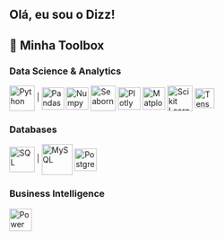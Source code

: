 ## Olá, eu sou o Dizz!

<!--
**DuarteDizz/DuarteDizz** is a ✨ _special_ ✨ repository because its `README.md` (this file) appears on your GitHub profile.

Here are some ideas to get you started:

- 🔭 I’m currently working on ...
- 🌱 I’m currently learning ...
- 👯 I’m looking to collaborate on ...
- 🤔 I’m looking for help with ...
- 💬 Ask me about ...
- 📫 How to reach me: ...
- 😄 Pronouns: ...
- ⚡ Fun fact: ...
-->

## 🧰 Minha Toolbox
### Data Science & Analytics

<div style="display: inline_block">
  <img title="Python" align="center" height="45" width="45" src="https://cdn.jsdelivr.net/gh/devicons/devicon@latest/icons/python/python-original.svg" /> |
  <img title="Pandas" align="center" height="40" width="40" src="https://cdn.jsdelivr.net/gh/devicons/devicon@latest/icons/pandas/pandas-original.svg" />
  <img title="Numpy" align="center" height="40" width="40" src="https://cdn.jsdelivr.net/gh/devicons/devicon@latest/icons/numpy/numpy-original.svg" />
  <img title="Seaborn" align="center" height="45" width="45" src="https://seaborn.pydata.org/_images/logo-mark-lightbg.svg" />
  <img title="Plotly" align="center" height="40" width="40" src="https://cdn.jsdelivr.net/gh/devicons/devicon@latest/icons/plotly/plotly-original.svg" />
  <img title="Matplotlib" align="center" height="40" width="40" src="https://cdn.jsdelivr.net/gh/devicons/devicon@latest/icons/matplotlib/matplotlib-original.svg" />
  <img title="Scikit Learn" align="center" height="45" width="45" src="https://cdn.jsdelivr.net/gh/devicons/devicon@latest/icons/scikitlearn/scikitlearn-original.svg" />
  <img title="Tensorflow" align="center" height="35" width="35" src="https://www.vectorlogo.zone/logos/tensorflow/tensorflow-icon.svg" />
</div>

### Databases

<div style="display: inline_block">
  <img title="SQL" align="center" height="45" width="45" src="https://cdn.jsdelivr.net/gh/devicons/devicon@latest/icons/azuresqldatabase/azuresqldatabase-original.svg" /> | 
  <img title="MySQL" align="center" height="55" width="55" src="https://cdn.jsdelivr.net/gh/devicons/devicon@latest/icons/mysql/mysql-original-wordmark.svg" />
  <img title="PostgreSQL" align="center" height="40" width="40" src="https://cdn.jsdelivr.net/gh/devicons/devicon@latest/icons/postgresql/postgresql-original.svg" />
</div>

### Business Intelligence

<div style="display: inline_block">
  <img title="Power BI" align="center" height="40" width="40" src="https://upload.wikimedia.org/wikipedia/commons/c/cf/New_Power_BI_Logo.svg" />
</div>

